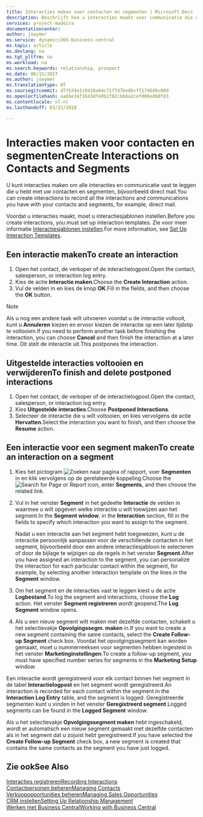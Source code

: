 ```yaml
---
title: Interacties maken voor contacten en segmenten | Microsoft Docs
description: Beschrijft hoe u interacties maakt voor communicatie die u hebt met uw contacten en segmenten in Business Central, bijvoorbeeld direct mail.
services: project-madeira
documentationcenter: 
author: jswymer
ms.service: dynamics365-business-central
ms.topic: article
ms.devlang: na
ms.tgt_pltfrm: na
ms.workload: na
ms.search.keywords: relationship, prospect
ms.date: 06/15/2017
ms.author: jswymer
ms.translationtype: HT
ms.sourcegitcommit: d7fb34e1c9428a64c71ff47be8bcff174649c00d
ms.openlocfilehash: aa6be34f1b43dfe0b1f82cbb6a2cefd06edb0f83
ms.contentlocale: nl-nl
ms.lasthandoff: 03/22/2018

---
```

# <a name="create-interactions-on-contacts-and-segments"></a><span data-ttu-id="2d4b5-103">Interacties maken voor contacten en segmenten</span><span class="sxs-lookup"><span data-stu-id="2d4b5-103">Create Interactions on Contacts and Segments</span></span>
<span data-ttu-id="2d4b5-104">U kunt interacties maken om alle interacties en communicatie vast te leggen die u hebt met uw contacten en segmenten, bijvoorbeeld direct mail.</span><span class="sxs-lookup"><span data-stu-id="2d4b5-104">You can create interactions to record all the interactions and communications you have with your contacts and segments, for example, direct mail.</span></span>

<span data-ttu-id="2d4b5-105">Voordat u interacties maakt, moet u interactiesjablonen instellen.</span><span class="sxs-lookup"><span data-stu-id="2d4b5-105">Before you create interactions, you must set up interaction templates.</span></span> <span data-ttu-id="2d4b5-106">Zie voor meer informatie [Interactiesjablonen instellen](marketing-interactions.md).</span><span class="sxs-lookup"><span data-stu-id="2d4b5-106">For more information, see  [Set Up Interaction Templates](marketing-interactions.md).</span></span>

## <a name="to-create-an-interaction"></a><span data-ttu-id="2d4b5-107">Een interactie maken</span><span class="sxs-lookup"><span data-stu-id="2d4b5-107">To create an interaction</span></span>
1. <span data-ttu-id="2d4b5-108">Open het contact, de verkoper of de interactielogpost.</span><span class="sxs-lookup"><span data-stu-id="2d4b5-108">Open the contact, salesperson, or interaction log entry.</span></span>
2. <span data-ttu-id="2d4b5-109">Kies de actie **Interactie maken**.</span><span class="sxs-lookup"><span data-stu-id="2d4b5-109">Choose the **Create Interaction** action.</span></span>
3. <span data-ttu-id="2d4b5-110">Vul de velden in en kies de knop **OK**.</span><span class="sxs-lookup"><span data-stu-id="2d4b5-110">Fill in the fields, and then choose the **OK** button.</span></span>

> [!NOTE]  
>   <span data-ttu-id="2d4b5-111">Als u nog een andere taak wilt uitvoeren voordat u de interactie voltooit, kunt u **Annuleren** kiezen en ervoor kiezen de interactie op een later tijdstip te voltooien.</span><span class="sxs-lookup"><span data-stu-id="2d4b5-111">If you need to perform another task before finishing the interaction, you can choose **Cancel** and then finish the interaction at a later time.</span></span> <span data-ttu-id="2d4b5-112">Dit stelt de interactie uit.</span><span class="sxs-lookup"><span data-stu-id="2d4b5-112">This postpones the interaction.</span></span>

## <a name="to-finish-and-delete-postponed-interactions"></a><span data-ttu-id="2d4b5-113">Uitgestelde interacties voltooien en verwijderen</span><span class="sxs-lookup"><span data-stu-id="2d4b5-113">To finish and delete postponed interactions</span></span>
1. <span data-ttu-id="2d4b5-114">Open het contact, de verkoper of de interactielogpost.</span><span class="sxs-lookup"><span data-stu-id="2d4b5-114">Open the contact, salesperson, or interaction log entry.</span></span>
2. <span data-ttu-id="2d4b5-115">Kies **Uitgestelde interacties**.</span><span class="sxs-lookup"><span data-stu-id="2d4b5-115">Choose **Postponed Interactions**.</span></span>
3. <span data-ttu-id="2d4b5-116">Selecteer de interactie die u wilt voltooien, en kies vervolgens de actie **Hervatten**.</span><span class="sxs-lookup"><span data-stu-id="2d4b5-116">Select the interaction you want to finish, and then choose the **Resume** action.</span></span>

## <a name="to-create-an-interaction-on-a-segment"></a><span data-ttu-id="2d4b5-117">Een interactie voor een segment maken</span><span class="sxs-lookup"><span data-stu-id="2d4b5-117">To create an interaction on a segment</span></span>
1. <span data-ttu-id="2d4b5-118">Kies het pictogram ![Zoeken naar pagina of rapport](media/ui-search/search_small.png "pictogram Zoeken naar pagina of rapport"), voer **Segmenten** in en klik vervolgens op de gerelateerde koppeling.</span><span class="sxs-lookup"><span data-stu-id="2d4b5-118">Choose the ![Search for Page or Report](media/ui-search/search_small.png "Search for Page or Report icon") icon, enter **Segments**, and then choose the related link.</span></span>
2. <span data-ttu-id="2d4b5-119">Vul in het venster **Segment** in het gedeelte **Interactie** de velden in waarmee u wilt opgeven welke interactie u wilt toewijzen aan het segment.</span><span class="sxs-lookup"><span data-stu-id="2d4b5-119">In the **Segment window**, in the **Interaction** section, fill in the fields to specify which interaction you want to assign to the segment.</span></span>

    <span data-ttu-id="2d4b5-120">Nadat u een interactie aan het segment hebt toegewezen, kunt u de interactie persoonlijk aanpassen voor de verschillende contacten in het segment, bijvoorbeeld door een andere interactiesjabloon te selecteren of door de bijlage te wijzigen op de regels in het venster **Segment**.</span><span class="sxs-lookup"><span data-stu-id="2d4b5-120">After you have assigned an interaction to the segment, you can personalize the interaction for each particular contact within the segment, for example, by selecting another interaction template on the lines in the **Segment** window.</span></span>  
3. <span data-ttu-id="2d4b5-121">Om het segment en de interacties vast te leggen kiest u de actie **Logbestand**.</span><span class="sxs-lookup"><span data-stu-id="2d4b5-121">To log the segment and interactions, choose the **Log** action.</span></span> <span data-ttu-id="2d4b5-122">Het venster **Segment registreren** wordt geopend.</span><span class="sxs-lookup"><span data-stu-id="2d4b5-122">The **Log Segment** window opens.</span></span>
4. <span data-ttu-id="2d4b5-123">Als u een nieuw segment wilt maken met dezelfde contacten, schakelt u het selectievakje **Opvolgingssegm. maken** in.</span><span class="sxs-lookup"><span data-stu-id="2d4b5-123">If you want to create a new segment containing the same contacts, select the **Create Follow-up Segment** check box.</span></span> <span data-ttu-id="2d4b5-124">Voordat het opvolgingssegment kan worden gemaakt, moet u nummerreeksen voor segmenten hebben ingesteld in het venster **Marketinginstellingen**.</span><span class="sxs-lookup"><span data-stu-id="2d4b5-124">To create a follow-up segment, you must have specified number series for segments in the **Marketing Setup** window.</span></span>

<span data-ttu-id="2d4b5-125">Een interactie wordt geregistreerd voor elk contact binnen het segment in de tabel **Interactielogpost** en het segment wordt geregistreerd.</span><span class="sxs-lookup"><span data-stu-id="2d4b5-125">An interaction is recorded for each contact within the segment in the **Interaction Log Entry** table, and the segment is logged.</span></span> <span data-ttu-id="2d4b5-126">Geregistreerde segmenten kunt u vinden in het venster **Geregistreerd segment**.</span><span class="sxs-lookup"><span data-stu-id="2d4b5-126">Logged segments can be found in the **Logged Segment** window.</span></span>

<span data-ttu-id="2d4b5-127">Als u het selectievakje **Opvolgingssegment maken** hebt ingeschakeld, wordt er automatisch een nieuw segment gemaakt met dezelfde contacten als in het segment dat u zojuist hebt geregistreerd.</span><span class="sxs-lookup"><span data-stu-id="2d4b5-127">If you have selected the **Create Follow-up Segment** check box, a new segment is created that contains the same contacts as the segment you have just logged.</span></span>

## <a name="see-also"></a><span data-ttu-id="2d4b5-128">Zie ook</span><span class="sxs-lookup"><span data-stu-id="2d4b5-128">See Also</span></span>
[<span data-ttu-id="2d4b5-129">Interacties registreren</span><span class="sxs-lookup"><span data-stu-id="2d4b5-129">Recording Interactions</span></span>](marketing-interactions.md)  
[<span data-ttu-id="2d4b5-130">Contactpersonen beheren</span><span class="sxs-lookup"><span data-stu-id="2d4b5-130">Managing Contacts</span></span>](marketing-contacts.md)  
[<span data-ttu-id="2d4b5-131">Verkoopopportunities beheren</span><span class="sxs-lookup"><span data-stu-id="2d4b5-131">Managing Sales Opportunities</span></span>](marketing-manage-sales-opportunities.md)  
[<span data-ttu-id="2d4b5-132">CRM instellen</span><span class="sxs-lookup"><span data-stu-id="2d4b5-132">Setting Up Relationship Management</span></span>](marketing-setup-marketing.md)  
[<span data-ttu-id="2d4b5-133">Werken met Business Central</span><span class="sxs-lookup"><span data-stu-id="2d4b5-133">Working with Business Central</span></span>](ui-work-product.md)

